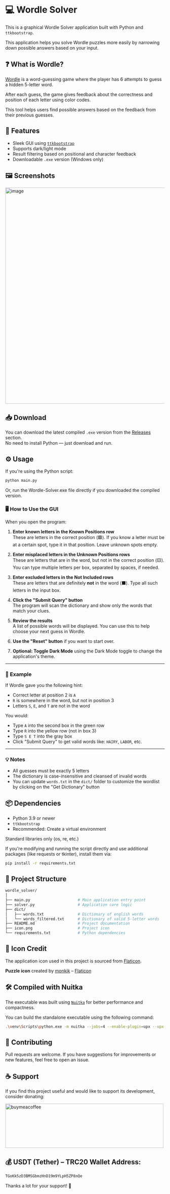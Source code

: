 # 💻 Wordle Solver

This is a graphical Wordle Solver application built with Python and `ttkbootstrap`.

This application helps you solve Wordle puzzles more easily by narrowing down possible answers based on your input.

## ❓ What is Wordle?

[Wordle](https://www.nytimes.com/games/wordle/index.html) is a word-guessing game where the player has 6 attempts to guess a hidden 5-letter word.

After each guess, the game gives feedback about the correctness and position of each letter using color codes.

This tool helps users find possible answers based on the feedback from their previous guesses.

## 🚀 Features

- Sleek GUI using [`ttkbootstrap`](https://ttkbootstrap.readthedocs.io/)
- Supports dark/light mode
- Result filtering based on positional and character feedback
- Downloadable `.exe` version (Windows only)

## 🖼️ Screenshots

<img width="1007" height="682" alt="image" src="https://github.com/user-attachments/assets/4de510d0-76c8-42c8-b803-c00847e42269" />



## 📥 Download

You can download the latest compiled `.exe` version from the [Releases](https://github.com/TitanComputer/Wordle-Solver/releases/latest) section.  
No need to install Python — just download and run.

## ⚙️ Usage

If you're using the Python script:
```bash
python main.py
```
Or, run the Wordle-Solver.exe file directly if you downloaded the compiled version.

### 🖥️ How to Use the GUI

When you open the program:

1. **Enter known letters in the Known Positions row**  
   These are letters in the correct position (🟩). If you know a letter must be at a certain spot, type it in that position. Leave unknown spots empty.

2. **Enter misplaced letters in the Unknown Positions rows**  
   These are letters that are in the word, but not in the correct position (🟨). You can type multiple letters per box, separated by spaces, if needed.

3. **Enter excluded letters in the Not Included rows**  
   These are letters that are definitely **not** in the word (⬛️). Type all such letters in the input box.

4. **Click the "Submit Query" button**  
   The program will scan the dictionary and show only the words that match your clues.

5. **Review the results**  
   A list of possible words will be displayed. You can use this to help choose your next guess in Wordle.

6. **Use the "Reset" button** if you want to start over.

7. **Optional: Toggle Dark Mode** using the Dark Mode toggle to change the application's theme.

---

### 📌 Example

If Wordle gave you the following hint:

- Correct letter at position 2 is `A`
- `R` is somewhere in the word, but not in position 3
- Letters `S`, `E`, and `T` are not in the word

You would:
- Type `A` into the second box in the green row
- Type `R` into the yellow row (not in box 3)
- Type `S E T` into the gray box
- Click "Submit Query" to get valid words like: `HAIRY`, `LABOR`, etc.

---

### 💡 Notes

- All guesses must be exactly 5 letters
- The dictionary is case-insensitive and cleansed of invalid words
- You can update `words.txt` in the `dict/` folder to customize the wordlist by clicking on the "Get Dictionary" button


## 📦 Dependencies

- Python 3.9 or newer
- `ttkbootstrap`
- Recommended: Create a virtual environment

Standard libraries only (os, re, etc.)

If you're modifying and running the script directly and use additional packages (like requests or tkinter), install them via:
```bash
pip install -r requirements.txt
```

## 📁 Project Structure

```bash
wordle_solver/
│
├── main.py                     # Main application entry point
├── solver.py                   # Application core logic
├── dict/
│   ├── words.txt               # Dictionary of english words
│   └── words_filtered.txt      # Dictionary of valid 5-letter words
├── README.md                   # Project documentation
├── icon.png                    # Project icon
└── requirements.txt            # Python dependencies
```
## 🎨 Icon Credit

The application icon used in this project is sourced from [Flaticon](https://www.flaticon.com/free-icons/puzzle).

**Puzzle icon** created by [monkik](https://www.flaticon.com/authors/monkik) – [Flaticon](https://www.flaticon.com/)

## 🛠 Compiled with Nuitka
The executable was built using [`Nuitka`](https://nuitka.net/) for better performance and compactness.

You can build the standalone executable using the following command:

```bash
.\venv\Scripts\python.exe -m nuitka --jobs=4 --enable-plugin=upx --upx-binary="YOUR PATH\upx.exe" --enable-plugin=multiprocessing --lto=yes --enable-plugin=tk-inter --windows-console-mode=disable --follow-imports --windows-icon-from-ico="icon.ico" --onefile --standalone --msvc=latest main.py
```

## 🤝 Contributing
Pull requests are welcome.
If you have suggestions for improvements or new features, feel free to open an issue.

## ☕ Support
If you find this project useful and would like to support its development, consider donating:

<a href="http://www.coffeete.ir/Titan"><img width="500" height="140" alt="buymeacoffee" src="https://github.com/user-attachments/assets/8ddccb3e-2afc-4fd9-a782-89464ec7dead" /></a>

## 💰 USDT (Tether) – TRC20 Wallet Address:

```bash
TGoKk5zD3BMSGbmzHnD19m9YLpH5ZP8nQe
```
Thanks a lot for your support! 🙏
